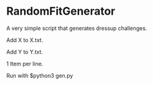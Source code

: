 # RandomFitGenerator
A very simple script that generates dressup challenges.

Add X to X.txt.

Add Y to Y.txt.

1 Item per line.

Run with $python3 gen.py

